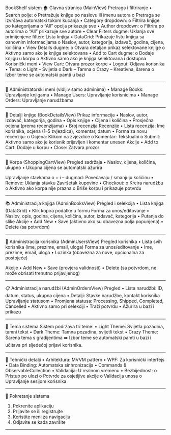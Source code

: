 ﻿BookShelf sistem
🏠 Glavna stranica (MainView)
Pretraga i filtriranje
•	Search polje:
o	Pretražuje knjige po naslovu ili imenu autora
o	Pretraga se izvršava automatski tokom kucanja
•	Category dropdown:
o	Filtrira knjige po kategorijama
o	“All” opcija prikazuje sve
•	Author dropdown:
o	Filtrira po autorima
o	“All” prikazuje sve autore
•	Clear Filters dugme: Uklanja sve primijenjene filtere
Lista knjiga
•	DataGrid: Prikazuje listu knjiga sa osnovnim informacijama
o	Naslov, autor, kategorija, izdavač, godina, cijena, količina
•	View Details dugme:
o	Otvara detaljan prikaz selektovane knjige
o	Aktivno samo ako je knjiga selektovana
•	Add to Cart dugme:
o	Dodaje knjigu u korpu
o	Aktivno samo ako je knjiga selektovana i dostupna
Korisnički meni
•	View Cart: Otvara prozor korpe
•	Logout: Odjava korisnika
•	Tema:
o	Light – Svijetla
o	Dark – Tamna
o	Crazy – Kreativna, šarena
o	Izbor teme se automatski pamti u bazi
________________________________________
👑 Administratorski meni (vidljiv samo adminima)
•	Manage Books: Upravljanje knjigama
•	Manage Users: Upravljanje korisnicima
•	Manage Orders: Upravljanje narudžbama
________________________________________
📖 Detalji knjige (BookDetailsView)
Prikaz informacija
•	Naslov, autor, izdavač, kategorija, godina
•	Opis knjige
•	Cijena i količina
•	Prosječna ocjena (prema recenzijama)
•	Broj recenzija
Recenzije
•	Lista recenzija: Ime korisnika, ocjena (1–5 zvjezdica), komentar, datum
•	Forma za novu recenziju:
o	Ocjena: Klikom na zvjezdice
o	Komentar: Tekstualni
o	Submit: Aktivno samo ako je korisnik prijavljen i komentar unesen
Akcije
•	Add to Cart: Dodaje u korpu
•	Close: Zatvara prozor
________________________________________
🛒 Korpa (ShoppingCartView)
Pregled sadržaja
•	Naslov, cijena, količina, ukupno
•	Ukupna cijena se automatski ažurira

Upravljanje stavkama
o	+ i – dugmad: Povećavaju / smanjuju količinu
•	Remove: Uklanja stavku
Završetak kupovine
•	Checkout:
o	Kreira narudžbu
o	Aktivno ako korpa nije prazna
o	Briše korpu i prikazuje potvrdu
________________________________________
📚 Administracija knjiga (AdminBooksView)
Pregled i selekcija
•	Lista knjiga (DataGrid)
•	Klik kopira podatke u formu
Forma za unos/editovanje
•	Naslov, opis, godina, cijena, količina, autor, izdavač, kategorija
•	Putanja do slike
Akcije
•	Add New
•	Save (aktivno ako su obavezna polja popunjena)
•	Delete (sa potvrdom)
________________________________________
👥 Administracija korisnika (AdminUsersView)
Pregled korisnika
•	Lista svih korisnika (ime, prezime, email, uloga)
Forma za unos/editovanje
•	Ime, prezime, email, uloga
•	Lozinka (obavezna za nove, opcionalna za postojeće)


Akcije
•	Add New
•	Save (provjera validnosti)
•	Delete (sa potvrdom, ne može obrisati trenutno prijavljenog)
________________________________________
📋 Administracija narudžbi (AdminOrdersView)
Pregled
•	Lista narudžbi: ID, datum, status, ukupna cijena
•	Detalji: Stavke narudžbe, kontakt korisnika
Upravljanje statusom
•	Promjena statusa: Processing, Shipped, Completed, Cancelled
•	Aktivno samo pri selekciji
•	Traži potvrdu
•	Ažurira u bazi i prikazu
________________________________________
🎨 Tema sistema
Sistem podržava tri teme:
•	Light Theme: Svijetla pozadina, tamni tekst
•	Dark Theme: Tamna pozadina, svijetli tekst
•	Crazy Theme: Šarena tema s gradijentima
➡️ Izbor teme se automatski pamti u bazi i učitava pri sljedećoj prijavi korisnika.
________________________________________
🔧 Tehnički detalji
•	Arhitektura: MVVM pattern
•	WPF: Za korisnički interfejs
•	Data Binding: Automatska sinhronizacija
•	Commands & ObservableCollection
•	Validacija: U realnom vremenu
•	Bezbijednost:
o	Pristup po ulozi
o	Potvrde za osjetljive akcije
o	Validacija unosa
o	Upravljanje sesijom korisnika
________________________________________
🚀 Pokretanje sistema
1.	Pokrenite aplikaciju
2.	Prijavite se ili registrujte
3.	Koristite meni za navigaciju
4.	Odjavite se kada završite
________________________________________